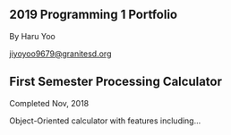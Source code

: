 ## 2019 Programming 1 Portfolio
By Haru Yoo

jiyoyoo9679@granitesd.org

## First Semester Processing Calculator
Completed Nov, 2018

Object-Oriented calculator with features including...
